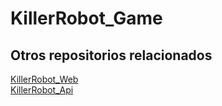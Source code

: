 # KillerRobot_Game

## Otros repositorios relacionados
[KillerRobot_Web](https://github.com/jordisanchoitb/KillerRobot_Web)  
[KillerRobot_Api](https://github.com/jordisanchoitb/KillerRobot_Api)
